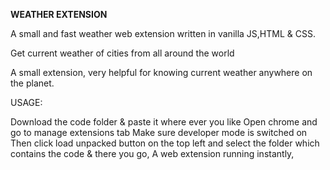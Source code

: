 **WEATHER EXTENSION**

A small and fast weather web extension written in vanilla JS,HTML & CSS.

Get current weather of cities from all around the world

A small extension, very helpful for knowing current weather anywhere on the planet.

USAGE:

Download the code folder & paste it where ever you like
Open chrome and go to manage extensions tab
Make sure developer mode is switched on
Then click load unpacked button on the top left and select the folder which contains the code & there you go, A web extension running instantly,
